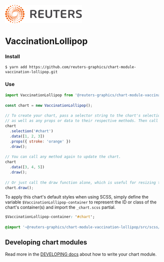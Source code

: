 ![](./badge.svg)

# VaccinationLollipop

### Install

```
$ yarn add https://github.com/reuters-graphics/chart-module-vaccination-lollipop.git
```

### Use

```javascript
import VaccinationLollipop from '@reuters-graphics/chart-module-vaccination-lollipop';

const chart = new VaccinationLollipop();

// To create your chart, pass a selector string to the chart's selection method,
// as well as any props or data to their respective methods. Then call draw.
chart
  .selection('#chart')
  .data([1, 2, 3])
  .props({ stroke: 'orange' })
  .draw();

// You can call any method again to update the chart.
chart
  .data([3, 4, 5])
  .draw();

// Or just call the draw function alone, which is useful for resizing the chart.
chart.draw();
```

To apply this chart's default styles when using SCSS, simply define the variable `$VaccinationLollipop-container` to represent the ID or class of the chart's container(s) and import the `_chart.scss` partial.

```CSS
$VaccinationLollipop-container: '#chart';

@import '~@reuters-graphics/chart-module-vaccination-lollipop/src/scss/chart';
```

## Developing chart modules

Read more in the [DEVELOPING docs](./DEVELOPING.md) about how to write your chart module.